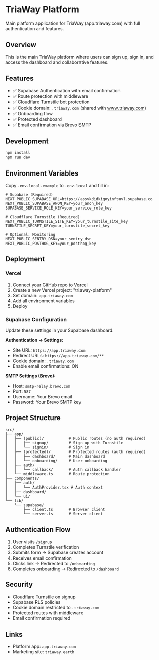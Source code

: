 # TriaWay Platform

Main platform application for TriaWay (app.triaway.com) with full authentication and features.

## Overview

This is the main TriaWay platform where users can sign up, sign in, and access the dashboard and collaborative features.

## Features

- ✅ Supabase Authentication with email confirmation
- ✅ Route protection with middleware
- ✅ Cloudflare Turnstile bot protection
- ✅ Cookie domain: `.triaway.com` (shared with www.triaway.com)
- ✅ Onboarding flow
- ✅ Protected dashboard
- ✅ Email confirmation via Brevo SMTP

## Development

```bash
npm install
npm run dev
```

## Environment Variables

Copy `.env.local.example` to `.env.local` and fill in:

```env
# Supabase (Required)
NEXT_PUBLIC_SUPABASE_URL=https://assvkdidkiqoyinftuvl.supabase.co
NEXT_PUBLIC_SUPABASE_ANON_KEY=your_anon_key
SUPABASE_SERVICE_ROLE_KEY=your_service_role_key

# Cloudflare Turnstile (Required)
NEXT_PUBLIC_TURNSTILE_SITE_KEY=your_turnstile_site_key
TURNSTILE_SECRET_KEY=your_turnstile_secret_key

# Optional: Monitoring
NEXT_PUBLIC_SENTRY_DSN=your_sentry_dsn
NEXT_PUBLIC_POSTHOG_KEY=your_posthog_key
```

## Deployment

### Vercel

1. Connect your GitHub repo to Vercel
2. Create a new Vercel project: "triaway-platform"
3. Set domain: `app.triaway.com`
4. Add all environment variables
5. Deploy

### Supabase Configuration

Update these settings in your Supabase dashboard:

**Authentication → Settings:**
- Site URL: `https://app.triaway.com`
- Redirect URLs: `https://app.triaway.com/**`
- Cookie domain: `.triaway.com`
- Enable email confirmations: ON

**SMTP Settings (Brevo):**
- Host: `smtp-relay.brevo.com`
- Port: `587`
- Username: Your Brevo email
- Password: Your Brevo SMTP key

## Project Structure

```
src/
├── app/
│   ├── (public)/           # Public routes (no auth required)
│   │   ├── signup/         # Sign up with Turnstile
│   │   └── signin/         # Sign in
│   ├── (protected)/        # Protected routes (auth required)
│   │   ├── dashboard/      # Main dashboard
│   │   └── onboarding/     # User onboarding
│   ├── auth/
│   │   └── callback/       # Auth callback handler
│   └── middleware.ts       # Route protection
├── components/
│   ├── auth/
│   │   └── AuthProvider.tsx # Auth context
│   ├── dashboard/
│   └── ui/
└── lib/
    └── supabase/
        ├── client.ts       # Browser client
        └── server.ts       # Server client
```

## Authentication Flow

1. User visits `/signup`
2. Completes Turnstile verification
3. Submits form → Supabase creates account
4. Receives email confirmation
5. Clicks link → Redirected to `/onboarding`
6. Completes onboarding → Redirected to `/dashboard`

## Security

- Cloudflare Turnstile on signup
- Supabase RLS policies
- Cookie domain restricted to `.triaway.com`
- Protected routes with middleware
- Email confirmation required

## Links

- Platform app: `app.triaway.com`
- Marketing site: `triaway.earth`